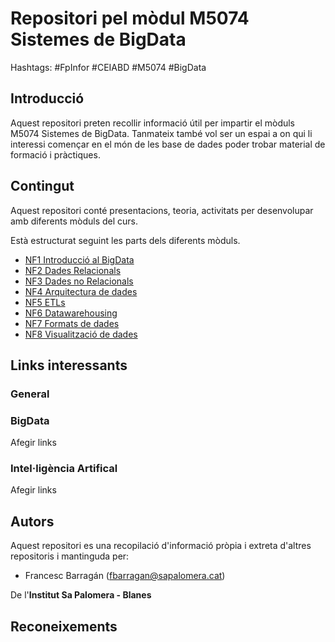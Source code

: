 # Repositori pel mòdul M5074 Sistemes de BigData

Hashtags: #FpInfor #CEIABD  #M5074 #BigData

## Introducció

Aquest repositori preten recollir informació útil per impartir el mòduls  M5074 Sistemes de BigData. Tanmateix també vol ser un espai a on qui li interessi començar en el món de les base de dades poder trobar material de formació i pràctiques.

## Contingut

Aquest repositori conté presentacions, teoria, activitats  per desenvolupar amb diferents mòduls del curs.

Està estructurat seguint les parts dels diferents mòduls.

* [NF1 Introducció al BigData](<M5071/README.md>)
* [NF2 Dades Relacionals](<M5072/README.md>)
* [NF3 Dades no Relacionals](<M5073/README.md>)
* [NF4 Arquitectura de dades](<M5074/README.md>)
* [NF5 ETLs](<M5075/README.md>)
* [NF6 Datawarehousing](C088/README.md)
* [NF7 Formats de dades](C088/README.md)
* [NF8 Visualització de dades](C088/README.md)

## Links interessants

### General
  
### BigData

Afegir links

### Intel·ligència Artifical

Afegir links

## Autors

Aquest repositori es una recopilació d'informació pròpia i extreta d'altres repositoris i mantinguda per:

* Francesc Barragán (<fbarragan@sapalomera.cat>)

De l'**Institut Sa Palomera - Blanes**

## Reconeixements

